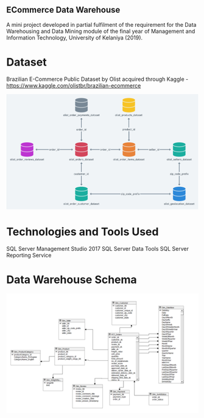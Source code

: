 ## ECommerce Data Warehouse ##

A mini project developed in partial fulfilment of the requirement for the Data Warehousing and Data Mining module of the final year of Management and Information Technology, University of Kelaniya (2019).  

# Dataset #

Brazilian E-Commerce Public Dataset by Olist acquired through Kaggle - https://www.kaggle.com/olistbr/brazilian-ecommerce

<p align="justify">
  <img src="https://github.com/aneeshafedo/ECommerceDataWarehouse/blob/master/DatabaseSchema.png" title="Database Schema">
</p>

# Technologies and Tools Used #

SQL Server Management Studio 2017
SQL Server Data Tools
SQL Server Reporting Service


# Data Warehouse Schema #

<p align="justify">
  <img src="https://github.com/aneeshafedo/ECommerceDataWarehouse/blob/master/DataWarehouseDesign.png" title="Data Warehouse Design">
</p>

